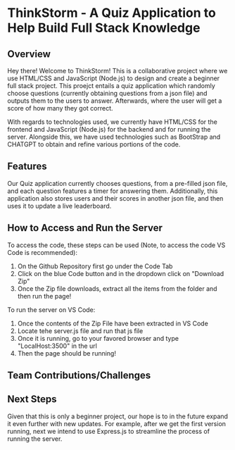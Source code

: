 # ThinkStorm - A Quiz Application to Help Build Full Stack Knowledge

## Overview

Hey there! Welcome to ThinkStorm! This is a collaborative project where we use HTML/CSS and JavaScript (Node.js) to design and create a beginner full stack project. This proejct entails a quiz application which randomly choose questions (currently obtaining questions from a json file) and outputs them to the users to answer. Afterwards, where the user will get a score of how many they got correct. 

With regards to technologies used, we currently have HTML/CSS for the frontend and JavaScript (Node.js) for the backend and for running the server. Alongside this, we have used technologies such as BootStrap and CHATGPT to obtain and refine various portions of the code. 

## Features

Our Quiz application currently chooses questions, from a pre-filled json file, and each question features a timer for answering them. Additionally, this application also stores users and their scores in another json file, and then uses it to update a live leaderboard.  

## How to Access and Run the Server

To access the code, these steps can be used (Note, to access the code VS Code is recommended):
1. On the Github Repository first go under the Code Tab
2. Click on the blue Code button and in the dropdown click on "Download Zip"
3. Once the Zip file downloads, extract all the items from the folder and then run the page!

To run the server on VS Code:
1. Once the contents of the Zip File have been extracted in VS Code
2. Locate tehe server.js file and run that js file
3. Once it is running, go to your favored browser and type "LocalHost:3500" in the url
4. Then the page should be running!

## Team Contributions/Challenges



## Next Steps

Given that this is only a beginner project, our hope is to in the future expand it even further with new updates. For example, after we get the first version running, next we intend to use Express.js to streamline the process of running the server.

